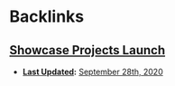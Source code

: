 
# Backlinks
## [Showcase Projects Launch](<Showcase Projects Launch.md>)
- **[Last Updated](<Last Updated.md>):** [September 28th, 2020](<September 28th, 2020.md>)

